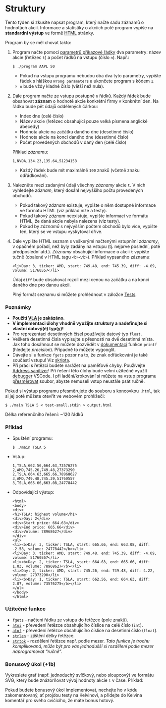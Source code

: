 # Struktury

Tento týden si zkusíte napsat program, který načte sadu záznamů o hodnotách akcií. Informace a statistiky o akciích poté program vypíše na **standardní výstup** ve formě [HTML](https://en.wikipedia.org/wiki/HTML) stránky.

Program by se měl chovat takto:

1.  Program načte pomocí [parametrů příkazové řádky](https://mrlvsb.github.io/upr-skripta/ruzne/funkce_main.html#vstupn%C3%AD-parametry-funkce-main) dva parametry: název akcie (řetězec `t`) a počet řádků na vstupu (číslo `n`). Např.:
    
        $ ./program AAPL 50
    
    *   Pokud na vstupu programu nebudou oba dva tyto parametry, vypište řádek s hláškou `Wrong parameters` a ukončete program s kódem `1`.
    *   `n` bude vždy kladné číslo (větší než nula).
2.  Dále program načte ze vstupu postupně `n` řádků. Každý řádek bude obsahovat **záznam** o hodnotě akcie konkrétní firmy v konkrétní den. Na řádku bude pět údajů oddělených čárkou:
    
    *   Index dne (celé číslo)
    *   Název akcie (řetězec obsahující pouze velká písmena anglické abecedy)
    *   Hodnota akcie na začátku daného dne (desetinné číslo)
    *   Hodnota akcie na konci daného dne (desetinné číslo)
    *   Počet provedených obchodů v daný den (celé číslo)
    
    Příklad _záznamu_:
    
        1,NVDA,134.23,135.64,51234158
    
    *   Každý řádek bude mít maximálně `100` znaků (včetně znaku odřádkování).
3.  Nalezněte mezi zadanými údaji všechny _záznamy_ akcie `t`. V nich vyhledejte _záznam_, který dosáhl nejvyššího počtu provedených obchodů.
    
    *   Pokud takový _záznam_ existuje, vypište o něm dostupné informace ve formátu HTML (viz příklad níže a testy).
    *   Pokud takový _záznam_ neexistuje, vypište informaci ve formátu HTML, že daná akcie nebyla nalezena (viz testy).
    *   Pokud by _záznamů_ s nejvyšším počtem obchodů bylo více, vypište ten, který se ve vstupu vyskytoval dříve.
4.  Dále vypište HTML seznam s veškerými načtenými vstupními _záznamy_, v opačném pořadí, než byly zadány na vstupu (tj. nejprve poslední, poté předposlední atd.). _Záznamy_ obsahující informace o akcii `t` vypište tučně (obalené v HTML tagu `<b></b>`). Příklad vypsaného záznamu:
    
        <li>Day: 3, ticker: AMD, start: 749.48, end: 745.39, diff: -4.09, volume: 51760557</li>
    
    Údaj `diff` bude obsahovat rozdíl mezi cenou na začátku a na konci daného dne pro danou akcii.
    
    Plný formát seznamu si můžete prohlédnout v záložce [Tests](#tests).
    

### Poznámky

*   **Použití [VLA](https://mrlvsb.github.io/upr-skripta/c/pole/staticka_pole.html#konstantn%C3%AD-velikost-statick%C3%A9ho-pole) je zakázáno**.
*   **V implementaci úlohy vhodně využijte struktury a nadefinujte si vlastní datový(é) typ(y)!**
*   Pro reprezentaci desetinných čísel používejte datový typ `float`.
*   Veškerá desetinná čísla vypisujte s přesností na dvě desetinná místa. Jak toho dosáhnout se můžete dozvědět v [dokumentaci](https://devdocs.io/c/io/fprintf) funkce `printf` (hledejte _precision_). Případně to můžete vygooglit.
*   Dávejte si u funkce `fgets` pozor na to, že znak odřádkování je také součástí vstupu! Viz [skripta](https://mrlvsb.github.io/upr-skripta/c/text/vstup.html#na%C4%8Dten%C3%AD-%C5%99%C3%A1dku).
*   Při práci s řetězci budete narážet na paměťové chyby. Používejte [Address sanitizer](#address-sanitizer)! Při řešení této úlohy bude velmi užitečné využít [debugger](https://mrlvsb.github.io/upr-skripta/prostredi/ladeni.html#krokov%C3%A1n%C3%AD) VSCode. I při ladění/krokování si můžete na vstup programu [přesměrovat](https://code.visualstudio.com/docs/editor/debugging#_redirect-inputoutput-tofrom-the-debug-target) soubor, abyste nemuseli vstup neustále psát ručně.

Pokud si výstup programu přesměrujete do souboru s koncovkou `.html`, tak si jej poté můžete otevřít ve webovém prohlížeči:

    $ ./main TSLA 5 < test-small.stdin > output.html

Délka referenčního řešení: ~120 řádků

### Příklad

*   Spuštění programu:
    
        $ ./main TSLA 5
    
*   Vstup:
    
        1,TSLA,662.56,664.63,73576275
        2,AMD,745.26,749.48,27373290
        2,TSLA,664.63,665.66,78968627
        3,AMD,749.48,745.39,51760557
        3,TSLA,665.66,663.08,24778442
    
*   Odpovídající výstup:
    
        <html>
        <body>
        <div>
        <h1>TSLA: highest volume</h1>
        <div>Day: 2</div>
        <div>Start price: 664.63</div>
        <div>End price: 665.66</div>
        <div>Volume: 78968627</div>
        </div>
        <ul>
        <li><b>Day: 3, ticker: TSLA, start: 665.66, end: 663.08, diff: -2.58, volume: 24778442</b></li>
        <li>Day: 3, ticker: AMD, start: 749.48, end: 745.39, diff: -4.09, volume: 51760557</li>
        <li><b>Day: 2, ticker: TSLA, start: 664.63, end: 665.66, diff: 1.03, volume: 78968627</b></li>
        <li>Day: 2, ticker: AMD, start: 745.26, end: 749.48, diff: 4.22, volume: 27373290</li>
        <li><b>Day: 1, ticker: TSLA, start: 662.56, end: 664.63, diff: 2.07, volume: 73576275</b></li>
        </ul>
        </body>
        </html>
    

### Užitečné funkce

*   [`fgets`](https://devdocs.io/c/io/fgets) - načtení řádku ze vstupu do řetězce (pole znaků).
*   [`atoi`](https://devdocs.io/c/string/byte/atoi) - převedení řetězce obsahujícího číslice na celé číslo (`int`).
*   [`atof`](https://devdocs.io/c/string/byte/atof) - převedení řetězce obsahujícího číslice na desetinní číslo (`float`).
*   [`strlen`](https://devdocs.io/c/string/byte/strlen) - zjištění délky řetězce.
*   [`strtok`](https://devdocs.io/c/string/byte/strtok) - rozdělení řetězce např. podle mezer. _Tato funkce je trochu komplikovaná, může být pro vás jednodušší si rozdělení podle mezer naprogramovat “ručně”._

### Bonusový úkol (+1b)

Vykreslete graf (např. jednoduchý svíčkový, nebo sloupcový) ve formátu SVG, který bude znázorňovat vývoj hodnoty akcie `t` v čase. Příklad:

Pokud budete bonusový úkol implementovat, nechejte ho v kódu zakomentovaný, ať projdou testy na Kelvinovi, a přidejte do Kelvina komentář pro svého cvičícího, že máte bonus hotový.
